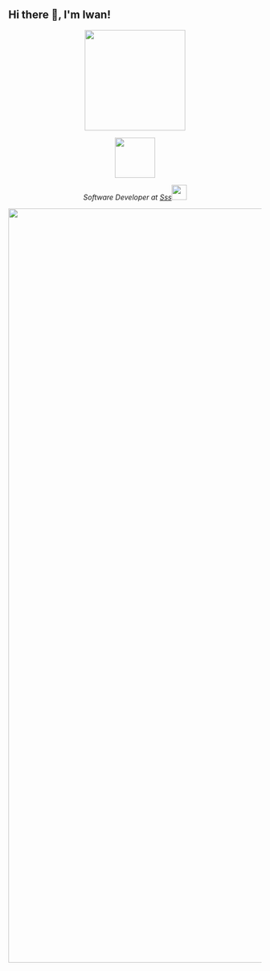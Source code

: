 
## Hi there 👋, I'm Iwan!  

<p align="center">
  <img src="https://media3.giphy.com/media/lT4AKdHB7OW3Z37GMH/giphy.webp" width="200">
</p> 

<!--<p align="center">
  <img src="https://github.com/user-attachments/assets/370db2dd-f358-4ac3-9cb5-547b9e3a26d5" width="800">
</p>-->


<p align="center">
<img src="https://api.accredible.com/v1/frontend/credential_website_embed_image/badge/107531806?key=2fd0f2254d1e41611dce81f8eff19b6a13940be87c451f9fa786f5258e59bb32" width="80">
 </p>
 
<p align="center"><em>Software Developer at <a href="">Sss</a><img src="https://media.giphy.com/media/WUlplcMpOCEmTGBtBW/giphy.gif" width="30"> 
</em></p>


<p align="center">
  <img src="https://private-user-images.githubusercontent.com/141525149/284870463-feaa62b1-1e5d-4e32-8f39-32c7b0eaf856.gif?jwt=eyJhbGciOiJIUzI1NiIsInR5cCI6IkpXVCJ9.eyJpc3MiOiJnaXRodWIuY29tIiwiYXVkIjoicmF3LmdpdGh1YnVzZXJjb250ZW50LmNvbSIsImtleSI6ImtleTUiLCJleHAiOjE3MjE5NzAxMDMsIm5iZiI6MTcyMTk2OTgwMywicGF0aCI6Ii8xNDE1MjUxNDkvMjg0ODcwNDYzLWZlYWE2MmIxLTFlNWQtNGUzMi04ZjM5LTMyYzdiMGVhZjg1Ni5naWY_WC1BbXotQWxnb3JpdGhtPUFXUzQtSE1BQy1TSEEyNTYmWC1BbXotQ3JlZGVudGlhbD1BS0lBVkNPRFlMU0E1M1BRSzRaQSUyRjIwMjQwNzI2JTJGdXMtZWFzdC0xJTJGczMlMkZhd3M0X3JlcXVlc3QmWC1BbXotRGF0ZT0yMDI0MDcyNlQwNDU2NDNaJlgtQW16LUV4cGlyZXM9MzAwJlgtQW16LVNpZ25hdHVyZT02ZjE4MzY0MTNmNmI2ZmYwMGM2ZTRjYTY5MGY0ZjAzODA0MGQ3Mjg1MTI0YzhhZjUzMmExZDgyNDZlZTJlZTg0JlgtQW16LVNpZ25lZEhlYWRlcnM9aG9zdCZhY3Rvcl9pZD0wJmtleV9pZD0wJnJlcG9faWQ9MCJ9.Vu3AMdseifTfQXloEXufYrLMhau5gG-gQR97lnbNhM4" width="1500">
</p>



<!-- ## My GitHub Stats

<p align="center">
    <img alt = "GitHub Stats" src="https://github-readme-stats.vercel.app/api?username=IwanHPrasetyo&show_icons=true&hide=issues&icon_color=000000&hide_border=true&title_color=5391FE&text_color=555">
    <img alt = "Top Language" src="https://github-readme-stats.vercel.app/api/top-langs/?username=IwanHPrasetyo&hide=html,&hide_border=true&title_color=5391FE&text_color=555"
</p> -->

<!--
**IwanHPrasetyo/IwanHPrasetyo** is a ✨ _special_ ✨ repository because its `README.md` (this file) appears on your GitHub profile.

Here are some ideas to get you started:

- 🔭 I’m currently working on ...
- 🌱 I’m currently learning ...
- 👯 I’m looking to collaborate on ...
- 🤔 I’m looking for help with ...
- 💬 Ask me about ...
- 📫 How to reach me: ...
- 😄 Pronouns: ...
- ⚡ Fun fact: ...
-->
